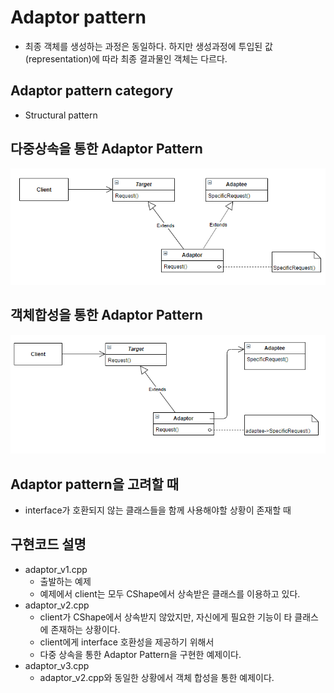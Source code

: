 # Adaptor pattern
* 최종 객체를 생성하는 과정은 동일하다. 하지만 생성과정에 투입된 값(representation)에 따라 최종 결과물인 객체는 다르다.

## Adaptor pattern category
* Structural pattern

## 다중상속을 통한 Adaptor Pattern
![adaptor1](/docs/images/adaptor1.png)

## 객체합성을 통한 Adaptor Pattern
![adaptor2](/docs/images/adaptor2.png)

## Adaptor pattern을 고려할 때
* interface가 호환되지 않는 클래스들을 함께 사용해야할 상황이 존재할 때

## 구현코드 설명
* adaptor_v1.cpp
  * 출발하는 예제
  * 예제에서 client는 모두 CShape에서 상속받은 클래스를 이용하고 있다.
* adaptor_v2.cpp
  * client가 CShape에서 상속받지 않았지만, 자신에게 필요한 기능이 타 클래스에 존재하는 상황이다.
  * client에게 interface 호환성을 제공하기 위해서
  * 다중 상속을 통한 Adaptor Pattern을 구현한 예제이다.
* adaptor_v3.cpp
  * adaptor_v2.cpp와 동일한 상황에서 객체 합성을 통한 예제이다.